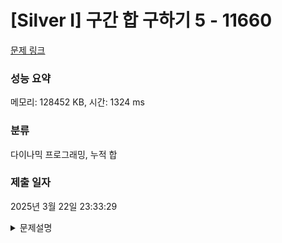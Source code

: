 # [Silver I] 구간 합 구하기 5 - 11660 

[문제 링크](https://www.acmicpc.net/problem/11660) 

### 성능 요약

메모리: 128452 KB, 시간: 1324 ms

### 분류

다이나믹 프로그래밍, 누적 합

### 제출 일자

2025년 3월 22일 23:33:29

<details>
	<summary>문제설명</summary>
	### 문제 설명

	<p>N×N개의 수가 N×N 크기의 표에 채워져 있다. (x1, y1)부터 (x2, y2)까지 합을 구하는 프로그램을 작성하시오. (x, y)는 x행 y열을 의미한다.</p>
	
	<p>예를 들어, N = 4이고, 표가 아래와 같이 채워져 있는 경우를 살펴보자.</p>
	
	<table class="table table-bordered" style="line-height:20.8px; width:158px">
		<tbody>
			<tr>
				<td style="text-align:center">1</td>
				<td style="text-align:center">2</td>
				<td style="text-align:center">3</td>
				<td style="text-align:center">4</td>
			</tr>
			<tr>
				<td style="text-align:center">2</td>
				<td style="text-align:center">3</td>
				<td style="text-align:center">4</td>
				<td style="text-align:center">5</td>
			</tr>
			<tr>
				<td style="text-align:center">3</td>
				<td style="text-align:center">4</td>
				<td style="text-align:center">5</td>
				<td style="text-align:center">6</td>
			</tr>
			<tr>
				<td style="text-align:center">4</td>
				<td style="text-align:center">5</td>
				<td style="text-align:center">6</td>
				<td style="text-align:center">7</td>
			</tr>
		</tbody>
	</table>
	
	<p>여기서 (2, 2)부터 (3, 4)까지 합을 구하면 3+4+5+4+5+6 = 27이고, (4, 4)부터 (4, 4)까지 합을 구하면 7이다.</p>
	
	<p>표에 채워져 있는 수와 합을 구하는 연산이 주어졌을 때, 이를 처리하는 프로그램을 작성하시오.</p>
	
	### 입력 
	
	 <p>첫째 줄에 표의 크기 N과 합을 구해야 하는 횟수 M이 주어진다. (1 ≤ N ≤ 1024, 1 ≤ M ≤ 100,000) 둘째 줄부터 N개의 줄에는 표에 채워져 있는 수가 1행부터 차례대로 주어진다. 다음 M개의 줄에는 네 개의 정수 x1, y1, x2, y2 가 주어지며, (x1, y1)부터 (x2, y2)의 합을 구해 출력해야 한다. 표에 채워져 있는 수는 1,000보다 작거나 같은 자연수이다. (x1 ≤ x2, y1 ≤ y2)</p>
	
	### 출력 
	
	 <p>총 M줄에 걸쳐 (x1, y1)부터 (x2, y2)까지 합을 구해 출력한다.</p>
</details>


